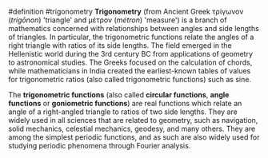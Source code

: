 #definition #trigonometry 
**Trigonometry** (from Ancient Greek τρίγωνον (_trígōnon_) 'triangle' and μέτρον (_métron_) 'measure') is a branch of mathematics concerned with relationships between angles and side lengths of triangles. In particular, the trigonometric functions relate the angles of a right triangle with ratios of its side lengths. The field emerged in the Hellenistic world during the 3rd century BC from applications of geometry to astronomical studies. The Greeks focused on the calculation of chords, while mathematicians in India created the earliest-known tables of values for trigonometric ratios (also called trigonometric functions) such as sine.

The **trigonometric functions** (also called **circular functions**, **angle functions** or **goniometric functions**) are real functions which relate an angle of a right-angled triangle to ratios of two side lengths. They are widely used in all sciences that are related to geometry, such as navigation, solid mechanics, celestial mechanics, geodesy, and many others. They are among the simplest periodic functions, and as such are also widely used for studying periodic phenomena through Fourier analysis.